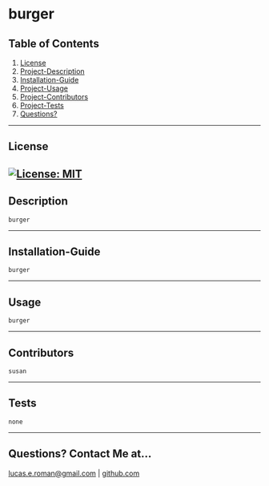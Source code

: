 
# burger

## Table of Contents
   1. [License](#license)
   2. [Project-Description](#description)
   3. [Installation-Guide](#installation-guide)
   4. [Project-Usage](#usage)
   5. [Project-Contributors](#contributors)
   6. [Project-Tests](#tests)
   7. [Questions?](#questions-contact-me-at)
--- 
## License
[![License: MIT](https://img.shields.io/badge/License-MIT-yellow.svg)](https://opensource.org/licenses/MIT) 
---
## Description 
    burger
---
## Installation-Guide
    burger
---
## Usage 
    burger 
---
## Contributors
    susan
---
## Tests
    none
---
## Questions? Contact Me at...
lucas.e.roman@gmail.com | [github.com](https://github.com/remotemana)
